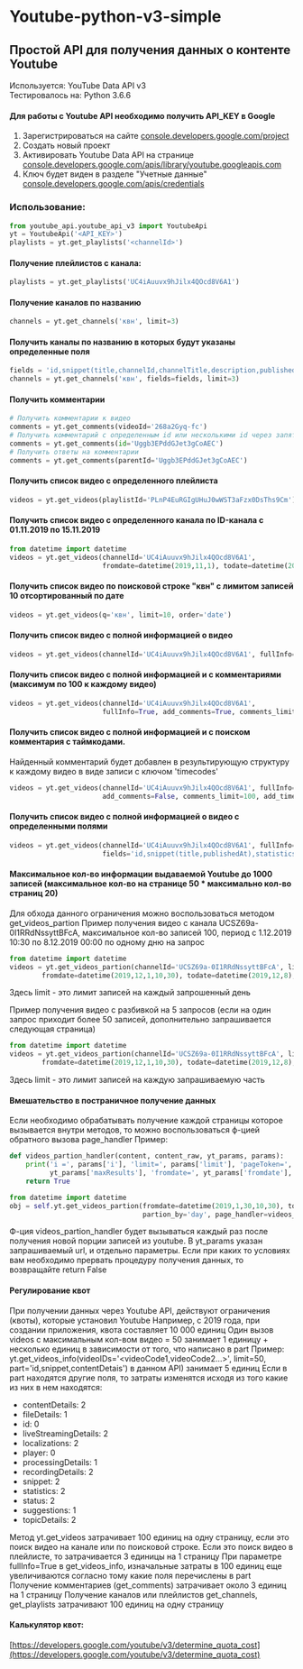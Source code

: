 # Youtube-python-v3-simple
## Простой API для получения данных о контенте Youtube 

Используется: YouTube Data API v3    
Тестировалось на: Python 3.6.6

#### Для работы с Youtube API необходимо получить API_KEY в Google    
1. Зарегистрироваться на сайте [console.developers.google.com/project](https://console.developers.google.com/project)   
2. Создать новый проект    
3. Активировать Youtube Data API на странице [console.developers.google.com/apis/library/youtube.googleapis.com](https://console.developers.google.com/apis/library/youtube.googleapis.com)    
4. Ключ будет виден в разделе "Учетные данные" [console.developers.google.com/apis/credentials](https://console.developers.google.com/apis/credentials)    

### Использование:

```python    
from youtube_api.youtube_api_v3 import YoutubeApi    
yt = YoutubeApi('<API_KEY>')    
playlists = yt.get_playlists('<channelId>')    
```

#### Получение плейлистов с канала:    
```python    
playlists = yt.get_playlists('UC4iAuuvx9hJilx4QOcd8V6A1')    
```

#### Получение каналов по названию    
```python    
channels = yt.get_channels('квн', limit=3)    
```

#### Получить каналы по названию в которых будут указаны определенные поля    
```python    
fields = 'id,snippet(title,channelId,channelTitle,description,publishedAt)'
channels = yt.get_channels('квн', fields=fields, limit=3)    
```

#### Получить комментарии    
```python    
# Получить комментарии к видео    
comments = yt.get_comments(videoId='268a2Gyq-fc')    
# Получить комментарий с определенным id или несколькими id через запятую    
comments = yt.get_comments(id='Uggb3EPddGJet3gCoAEC')    
# Получить ответы на комментарии    
comments = yt.get_comments(parentId='Uggb3EPddGJet3gCoAEC')    
```

#### Получить список видео с определенного плейлиста
```python    
videos = yt.get_videos(playlistId='PLnP4EuRGIgUHuJ0wWST3aFzx0DsThs9Cm')
```

#### Получить список видео с определенного канала по ID-канала c 01.11.2019 по 15.11.2019
```python    
from datetime import datetime
videos = yt.get_videos(channelId='UC4iAuuvx9hJilx4QOcd8V6A1', 
                       fromdate=datetime(2019,11,1), todate=datetime(2019,11,15))
```

#### Получить список видео по поисковой строке "квн" с лимитом записей 10 отсортированный по дате
```python    
videos = yt.get_videos(q='квн', limit=10, order='date')
```

#### Получить список видео с полной информацией о видео
```python    
videos = yt.get_videos(channelId='UC4iAuuvx9hJilx4QOcd8V6A1', fullInfo=True)
```

#### Получить список видео с полной информацией и с комментариями (максимум по 100 к каждому видео)
```python    
videos = yt.get_videos(channelId='UC4iAuuvx9hJilx4QOcd8V6A1', 
                       fullInfo=True, add_comments=True, comments_limit=100)
```

#### Получить список видео с полной информацией и с поиском комментария с таймкодами.
Найденный комментарий будет добавлен в результирующую структуру к каждому видео в виде записи с ключом 'timecodes'
```python    
videos = yt.get_videos(channelId='UC4iAuuvx9hJilx4QOcd8V6A1', fullInfo=True, 
                       add_comments=False, comments_limit=100, add_timecodes=True)
```

#### Получить список видео с полной информацией о видео с определенными полями
```python    
videos = yt.get_videos(channelId='UC4iAuuvx9hJilx4QOcd8V6A1', fullInfo=True,
                       fields='id,snippet(title,publishedAt),statistics,contentDetails')
```

#### Максимальное кол-во информации выдаваемой Youtube до 1000 записей (максимальное кол-во на странице 50 * максимально кол-во страниц 20)
Для обхода данного ограничения можно воспользоваться методом get_videos_partion
Пример получения видео с канала UCSZ69a-0I1RRdNssyttBFcA, максимальное кол-во записей 100, период с 1.12.2019 10:30 по 8.12.2019 00:00 по одному дню на запрос
```python
from datetime import datetime
videos = yt.get_videos_partion(channelId='UCSZ69a-0I1RRdNssyttBFcA', limit=100, 
        fromdate=datetime(2019,12,1,10,30), todate=datetime(2019,12,8), partion_by='day')
```
Здесь limit - это лимит записей на каждый запрошенный день

Пример получения видео с разбивкой на 5 запросов (если на один запрос приходит более 50 записей, дополнительно запрашивается следующая страница)
```python
from datetime import datetime
videos = yt.get_videos_partion(channelId='UCSZ69a-0I1RRdNssyttBFcA', limit=100, 
        fromdate=datetime(2019,12,1,10,30), todate=datetime(2019,12,8), partion_by=5)
```        
Здесь limit - это лимит записей на каждую запрашиваемую часть

#### Вмешательство в постраничное получение данных
Если необходимо обрабатывать получение каждой страницы которое вызывается внутри методов, то можно воспользоваться ф-цией обратного вызова page_handler
Пример:
```python
def videos_partion_handler(content, content_raw, yt_params, params):
    print('i =', params['i'], 'limit=', params['limit'], 'pageToken=', yt_params['pageToken'], 'maxResults=',
          yt_params['maxResults'], 'fromdate=', yt_params['fromdate'], 'todate=', yt_params['todate'])
    return True

from datetime import datetime
obj = self.yt.get_videos_partion(fromdate=datetime(2019,1,30,10,30), todate=datetime(2019,2,3), limit=50,
                                 partion_by='day', page_handler=videos_partion_handler)
```
Ф-ция videos_partion_handler будет вызываться каждый раз после получения новой порции записей из youtube. В yt_params указан запрашиваемый url, и отдельно параметры.
Если при каких то условиях вам необходимо прервать процедуру получения данных, то возвращайте return False


#### Регулирование квот
При получении данных через Youtube API, действуют ограничения (квоты), которые установил Youtube
Например, c 2019 года, при создании приложения, квота составляет 10 000 единиц 
Один вызов videos с максимальным кол-вом видео = 50 занимает 1 единицу + несколько единиц в зависимости от того, что написано в part
Пример: yt.get_videos_info(videoIDs='<videoCode1,videoCode2...>', limit=50, part='id,snippet,contentDetais') в данном API) занимает 5 единиц
Если в part находятся другие поля, то затраты изменятся исходя из того какие из них в нем находятся:
* contentDetails: 2
* fileDetails: 1
* id: 0
* liveStreamingDetails: 2
* localizations: 2
* player: 0
* processingDetails: 1
* recordingDetails: 2
* snippet: 2
* statistics: 2
* status: 2
* suggestions: 1
* topicDetails: 2

Метод yt.get_videos затрачивает 100 единиц на одну страницу, если это поиск видео на канале или по поисковой строке.
Если это поиск видео в плейлисте, то затрачивается 3 единицы на 1 страницу
При параметре fullInfo=True в get_videos_info, изначальные затраты в 100 единиц еще увеличиваются согласно тому какие поля перечислены в part
Получение комментариев (get_comments) затрачивает около 3 единиц на 1 страницу
Получение каналов или плейлистов get_channels, get_playlists затрачивают 100 единиц на одну страницу

#### Калькулятор квот:
[https://developers.google.com/youtube/v3/determine_quota_cost](https://developers.google.com/youtube/v3/determine_quota_cost)

